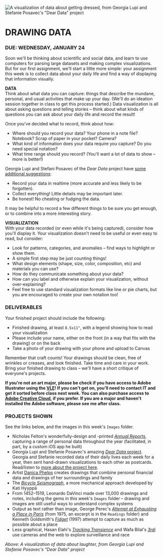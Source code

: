![A visualization of data about getting dressed, from Georgia Lupi and Stefanie Posavec's "Dear Data" project](https://raw.githubusercontent.com/jeffThompson/DataVisualization/master/Images/Week01_DrawingData/DearData_Composite.jpg)

DRAWING DATA
====

### DUE: WEDNESDAY, JANUARY 24  

Soon we'll be thinking about scientific and social data, and learn to use computers for parsing large datasets and making complex visualizations. But for our first assignment, we'll start a little more simple: your assignment this week is to collect data about your daily life and find a way of displaying that information visually.

**DATA**  
Think about what data you can capture: things that describe the mundane, personal, and usual activities that make up your day. (We'll do an ideation session together in class to get this process started.) Data visualization is all about asking questions and telling stories – think about what kinds of questions you can ask about your daily life and record the result!

Once you've decided what to record, think about how:

* Where should you record your data? Your phone in a note file? Notebook? Scrap of paper in your pocket? Camera?  
* What kind of information does your data require you capture? Do you need special notation?  
* What time range should you record? (You'll want a lot of data to show – more is better!)  

Georgia Lupi and Stefani Posavec of the *Dear Data* project have [some additional suggestions](http://fivethirtyeight.com/features/dear-data-and-fivethirtyeight-want-you-to-visualize-your-podcast-habits/):

* Record your data in realtime (more accurate and less likely to be forgotten).  
* Collect everything! Little details may be important later.  
* Be honest! No cheating or fudging the data.  

It may be helpful to record a few different things to be sure you get enough, or to combine into a more interesting story.

**VISUALIZATION**  
With your data recorded (or even while it's being captured), consider how you'll display it. Your visualization doesn't need to be useful or even easy to read, but consider:

* Look for patterns, categories, and anomalies – find ways to highlight or show them.  
* A simple first step may be just counting things!  
* What design elements (shape, size, color, composition, etc) and materials you can use?  
* How do they communicate something about your data?  
* How can you label and otherwise explain your visualization, without over-explaining?  
* Feel free to use standard visualization formats like line or pie charts, but you are encouraged to create your own notation too!  

### DELIVERABLES  
Your finished project should include the following:

* Finished drawing, at least `8.5x11"`, with a legend showing how to read your visualization  
* Please include your name, either on the front (in a way that fits with the drawing) or on the back  
* Take a photo of your drawing with your phone and upload to Canvas  

Remember that craft counts! Your drawings should be clean, free of wrinkles or creases, and look finished. Take time and care in your work. Bring your finished drawing to class – we'll have a short critique of everyone's projects.

**If you're not an art major, please be check if you have access to Adobe Illustrator using the [VLE](http://www.stevens.edu/vle)! If you can't get on, you'll need to contact IT and get it sorted before class next week. You can also purchase access to [Adobe Creative Cloud](https://www.adobe.com/creativecloud/plans.html), if you prefer. If you are a major and haven't installed the Adobe software, please see me after class.** 

### PROJECTS SHOWN  
See the links below, and the images in this week's `Images` folder.

* Nicholas Felton's wonderfully-design and -printed [*Annual Reports*](http://feltron.com/index.html), capturing a range of personal data throughout the year (facilitated, in part, by a custom iOS app he built)  
* Georgia Lupi and Stefanie Posavec's amazing [*Dear Data* project](http://www.dear-data.com/all/). Georgia and Stefanie recorded data of their daily lives each week for a year, then sent hand-drawn visualizations to each other as postcards. Read/listen to [more about the project here](http://www.dear-data.com/theproject/).  
* Artist [Danica Phelps](https://www.brennangriffin.com/exhibitions/danica-phelps-stretch#exhibition-images-) creates drawings that combine personal financial data and drawings of her surroundings and family  
* The [*Bicycle Seismograph*](http://katihyyppa.com/bicycle-seismographs), a more mechanical approach developed by Kati Hyyppä  
* From 1452–1519, Leonardo DaVinci made over 13,000 drawings and notes, including the gems in this week's `Images` folder – drawing and images are still useful ways to understand complex systems  
* Output as text rather than image, George Perec's [*Attempt at Exhausting a Place in Paris*](https://en.wikipedia.org/wiki/An_Attempt_at_Exhausting_a_Place_in_Paris) (from 1975, an excerpt is in the `Readings` folder) and Kenneth Goldsmith's [*Fidget*](http://epc.buffalo.edu/authors/goldsmith/perloff_goldsmith.html) (1997) attempt to capture as much as possible about a place  
* Less graphical, Hasan Elahi's [*Tracking Transience*](http://elahi.umd.edu/track/) and Wafa Bilal's [*3rdi*](http://wafaabilal.com/thirdi) use cameras and the web to explore surveillance and race  

*Above: A visualization of data about laughter, from Georgia Lupi and Stefanie Posavec's "Dear Data" project*


